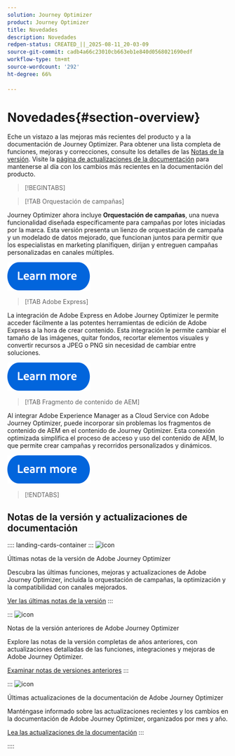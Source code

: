 ```yaml
---
solution: Journey Optimizer
product: Journey Optimizer
title: Novedades
description: Novedades
redpen-status: CREATED_||_2025-08-11_20-03-09
source-git-commit: cadb4a66c23010cb663eb1e840d0568021690edf
workflow-type: tm+mt
source-wordcount: '292'
ht-degree: 66%

---
```



# Novedades{#section-overview}

Eche un vistazo a las mejoras más recientes del producto y a la documentación de Journey Optimizer. Para obtener una lista completa de funciones, mejoras y correcciones, consulte los detalles de las [Notas de la versión](../using/rn/release-notes.md). Visite la [página de actualizaciones de la documentación](../using/rn/documentation-updates.md) para mantenerse al día con los cambios más recientes en la documentación del producto.

>[!BEGINTABS]

>[!TAB Orquestación de campañas]

Journey Optimizer ahora incluye **Orquestación de campañas**, una nueva funcionalidad diseñada específicamente para campañas por lotes iniciadas por la marca. Esta versión presenta un lienzo de orquestación de campaña y un modelado de datos mejorado, que funcionan juntos para permitir que los especialistas en marketing planifiquen, dirijan y entreguen campañas personalizadas en canales múltiples.

[![Más información](../using/assets/do-not-localize/learn-more-button.svg)](../using/orchestrated/gs-orchestrated-campaigns.md)

>[!TAB Adobe Express]

La integración de Adobe Express en Adobe Journey Optimizer le permite acceder fácilmente a las potentes herramientas de edición de Adobe Express a la hora de crear contenido. Esta integración le permite cambiar el tamaño de las imágenes, quitar fondos, recortar elementos visuales y convertir recursos a JPEG o PNG sin necesidad de cambiar entre soluciones.

[![Más información](../using/assets/do-not-localize/learn-more-button.svg)](../using/integrations/express.md)

<!--
>[!TAB AI Assistant]

Immerse yourself in a hands-on experience with our [AI Assistant](../help/using/content-management/gs-generative.md) live feature preview, designed to let you explore its features firsthand and fully understand its capabilities.

[![learn more](../using/assets/do-not-localize/try-it-button.svg)](https://experienceleague.adobe.com/en/apps/journey-optimizer/ai-assistant-content-accelerator){target="_blank"}-->

>[!TAB Fragmento de contenido de AEM]

Al integrar Adobe Experience Manager as a Cloud Service con Adobe Journey Optimizer, puede incorporar sin problemas los fragmentos de contenido de AEM en el contenido de Journey Optimizer. Esta conexión optimizada simplifica el proceso de acceso y uso del contenido de AEM, lo que permite crear campañas y recorridos personalizados y dinámicos.

[![Más información](../using/assets/do-not-localize/learn-more-button.svg)](../using/integrations/aem-fragments.md)


>[!ENDTABS]

## Notas de la versión y actualizaciones de documentación

:::: landing-cards-container
:::
![icon](https://cdn.experienceleague.adobe.com/icons/list-check.svg)

Últimas notas de la versión de Adobe Journey Optimizer

Descubra las últimas funciones, mejoras y actualizaciones de Adobe Journey Optimizer, incluida la orquestación de campañas, la optimización y la compatibilidad con canales mejorados.

[Ver las últimas notas de la versión](../using/rn/release-notes.md)
:::

:::
![icon](https://cdn.experienceleague.adobe.com/icons/book.svg)

Notas de la versión anteriores de Adobe Journey Optimizer

Explore las notas de la versión completas de años anteriores, con actualizaciones detalladas de las funciones, integraciones y mejoras de Adobe Journey Optimizer.

[Examinar notas de versiones anteriores](previous-rn-new-landing-page.md)
:::

:::
![icon](https://cdn.experienceleague.adobe.com/icons/book.svg)

Últimas actualizaciones de la documentación de Adobe Journey Optimizer

Manténgase informado sobre las actualizaciones recientes y los cambios en la documentación de Adobe Journey Optimizer, organizados por mes y año.

[Lea las actualizaciones de la documentación](../using/rn/documentation-updates.md)
:::

::::
